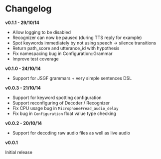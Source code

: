# Changelog

**v0.1.1 - 29/10/14**

* Allow logging to be disabled
* Recognizer can now be paused (during TTS reply for example)
* Spot keywords immediately by not using speech -> silence transitions
* Return path_score and utterance_id with hypothesis
* Fix namespacing bug in Configuration::Grammar
* Improve test coverage


**v0.1.0 - 24/10/14**

* Support for JSGF grammars + very simple sentences DSL


**v0.0.3 - 21/10/14**

* Support for keyword spotting configuration
* Support reconfiguring of Decoder / Recognizer
* Fix CPU usage bug in `Microphone#read_audio_delay`
* Fix bug in `Configuration` float value type checking


**v0.0.2 - 20/10/14**

* Support for decoding raw audio files as well as live audio


**v0.0.1**

Initial release
